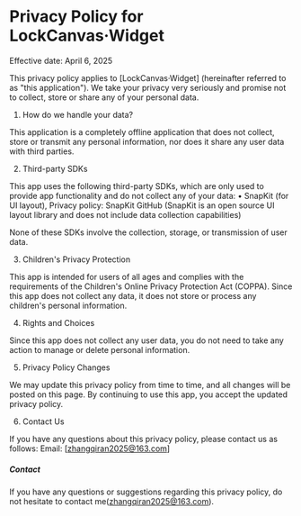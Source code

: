 # Privacy Policy for LockCanvas·Widget

Effective date: April 6, 2025

This privacy policy applies to [LockCanvas·Widget] (hereinafter referred to as "this application"). We take your privacy very seriously and promise not to collect, store or share any of your personal data.

1. How do we handle your data?

This application is a completely offline application that does not collect, store or transmit any personal information, nor does it share any user data with third parties.

2. Third-party SDKs

This app uses the following third-party SDKs, which are only used to provide app functionality and do not collect any of your data:
• SnapKit (for UI layout), Privacy policy: SnapKit GitHub (SnapKit is an open source UI layout library and does not include data collection capabilities)

None of these SDKs involve the collection, storage, or transmission of user data.

3. Children's Privacy Protection

This app is intended for users of all ages and complies with the requirements of the Children's Online Privacy Protection Act (COPPA). Since this app does not collect any data, it does not store or process any children's personal information.

4. Rights and Choices

Since this app does not collect any user data, you do not need to take any action to manage or delete personal information.

5. Privacy Policy Changes

We may update this privacy policy from time to time, and all changes will be posted on this page. By continuing to use this app, you accept the updated privacy policy.

6. Contact Us

If you have any questions about this privacy policy, please contact us as follows:
Email: [zhangqiran2025@163.com]

##### Contact

If you have any questions or suggestions regarding this privacy policy, do not hesitate to contact me(zhangqiran2025@163.com).
